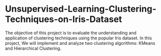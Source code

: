 # Unsupervised-Learning-Clustering-Techniques-on-Iris-Dataset
The objective of this project is to evaluate the understanding and application of clustering techniques using the popular Iris dataset. In this project, We will implement and analyze two clustering algorithms: KMeans and Hierarchical Clustering.
